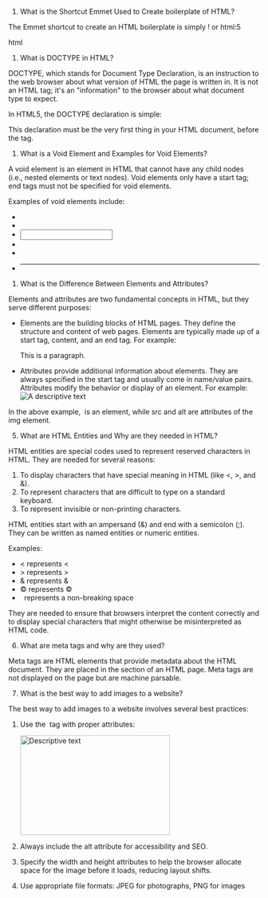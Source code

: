 1. What is the Shortcut Emmet Used to Create boilerplate of HTML?

The Emmet shortcut to create an HTML boilerplate is simply ! or html:5

html

<!DOCTYPE html>
<html lang="en">
<head>
    <meta charset="UTF-8">
    <meta name="viewport" content="width=device-width, initial-scale=1.0">
    <title>Document</title>
</head>
<body>
    
</body>
</html>

1. What is DOCTYPE in HTML?

DOCTYPE, which stands for Document Type Declaration, is an instruction to the web browser about what version of HTML the page is written in. It is not an HTML tag; it's an "information" to the browser about what document type to expect.

In HTML5, the DOCTYPE declaration is simple:

<!DOCTYPE html>

This declaration must be the very first thing in your HTML document, before the <html> tag.

1. What is a Void Element and Examples for Void Elements?

A void element is an element in HTML that cannot have any child nodes (i.e., nested elements or text nodes). Void elements only have a start tag; end tags must not be specified for void elements.

Examples of void elements include:

- <img>
- <br>
- <input>
- <meta>
- <link>
- <hr>

1. What is the Difference Between Elements and Attributes?

Elements and attributes are two fundamental concepts in HTML, but they serve different purposes:

- Elements are the building blocks of HTML pages. They define the structure and content of web pages. Elements are typically made up of a start tag, content, and an end tag. For example: <p>This is a paragraph.</p>

- Attributes provide additional information about elements. They are always specified in the start tag and usually come in name/value pairs. Attributes modify the behavior or display of an element. For example: <img src="image.jpg" alt="A descriptive text">

In the above example, <img> is an element, while src and alt are attributes of the img element.

5. What are HTML Entities and Why are they needed in HTML?

HTML entities are special codes used to represent reserved characters in HTML. They are needed for several reasons:

1. To display characters that have special meaning in HTML (like <, >, and &).
2. To represent characters that are difficult to type on a standard keyboard.
3. To represent invisible or non-printing characters.

HTML entities start with an ampersand (&) and end with a semicolon (;). They can be written as named entities or numeric entities.

Examples:

- &lt; represents <
- &gt; represents >
- &amp; represents &
- &copy; represents ©
- &nbsp; represents a non-breaking space

They are needed to ensure that browsers interpret the content correctly and to display special characters that might otherwise be misinterpreted as HTML code.

6. What are meta tags and why are they used?

Meta tags are HTML elements that provide metadata about the HTML document. They are placed in the <head> section of an HTML page. Meta tags are not displayed on the page but are machine parsable.

7. What is the best way to add images to a website?

The best way to add images to a website involves several best practices:

1. Use the <img> tag with proper attributes:

   <img src="path/to/image.jpg" alt="Descriptive text" width="300" height="200">

2. Always include the alt attribute for accessibility and SEO.

3. Specify the width and height attributes to help the browser allocate space for the image before it loads, reducing layout shifts.

4. Use appropriate file formats: JPEG for photographs, PNG for images

